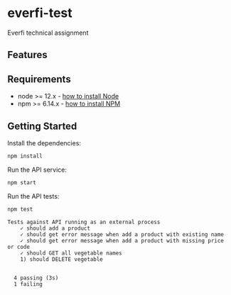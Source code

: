 # everfi-test
Everfi technical assignment

## Features



## Requirements

-   node >= 12.x - [how to install Node](https://nodejs.org/en/download/)
-   npm >= 6.14.x - [how to install NPM](https://www.npmjs.com/get-npm)

## Getting Started

Install the dependencies:

```bash
npm install
```

Run the API service:

```bash
npm start
```

Run the API tests:

```bash
npm test
```

```text
Tests against API running as an external process
    ✓ should add a product
    ✓ should get error message when add a product with existing name
    ✓ should get error message when add a product with missing price or code
    ✓ should GET all vegetable names
    1) should DELETE vegetable


  4 passing (3s)
  1 failing
```
